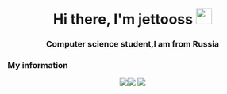 <h1 align="center">Hi there, I'm jettooss
<img src="https://github.com/blackcater/blackcater/raw/main/images/Hi.gif" height="32"/></h1>
<h3 align="center">Computer science student,I am from Russia </h3>



### My information
<div id="stat" align="center">
	<img src="https://github-profile-summary-cards.vercel.app/api/cards/profile-details?username=jettooss"/><img src="https://github-profile-summary-cards.vercel.app/api/cards/most-commit-language?username=jettooss"/>
	<img src="https://github-profile-summary-cards.vercel.app/api/cards/stats?username=jettooss"/>
</div>
